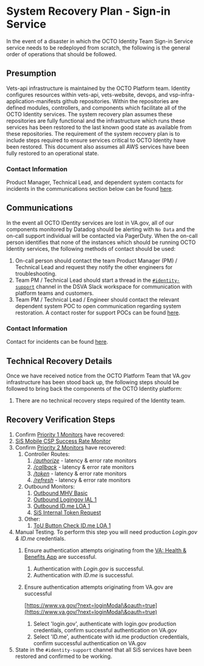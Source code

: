 # System Recovery Plan - Sign-in Service

In the event of a disaster in which the OCTO Identity Team Sign-in Service service needs to be redeployed from scratch, the following is the general order of operations that should be followed.

## Presumption

Vets-api infrastructure is maintained by the OCTO Platform team. Identity configures resources within vets-api, vets-website, devops, and vsp-infra-application-manifests github repositories. Within the repositories are defined modules, controllers, and components which facilitate all of the OCTO Identity services. The system recovery plan assumes these repositories are fully functional and the infrastructure which runs these services has been restored to the last known good state as available from these repositories. The requirement of the system recovery plan is to include steps required to ensure services critical to OCTO Identity have been restored. This document also assumes all AWS services have been fully restored to an operational state.

### Contact Information

Product Manager, Technical Lead, and dependent system contacts for incidents in the communications section below can be found [here](https://github.com/department-of-veterans-affairs/va.gov-team-sensitive/blob/master/teams/vsp/teams/Identity/Support-Contacts.md#identity-team-incident-contacts).

## Communications

In the event all OCTO IDentity services are lost in VA.gov, all of our components monitored by Datadog should be alerting with `No Data` and the on-call support individual will be contacted via PagerDuty. When the on-call person identifies that none of the instances which should be running OCTO Identity services, the following methods of contact should be used:

1. On-call person should contact the team Product Manager (PM) / Technical Lead and request they notify the other engineers for troubleshooting.
2. Team PM / Technical Lead should start a thread in the [`#identity-support`](https://dsva.slack.com/archives/CSFV4QTKN) channel in the DSVA Slack workspace for communication with platform teams and customers.  
3. Team PM / Technical Lead / Engineer should contact the relevant dependent system POC to open communication regarding system restoration. A contact roster for support POCs can be found [here](https://github.com/department-of-veterans-affairs/va.gov-team-sensitive/blob/master/teams/vsp/teams/Identity/Support-Contacts.md).

### Contact Information

Contact for incidents can be found [here](https://github.com/department-of-veterans-affairs/va.gov-team-sensitive/blob/master/teams/vsp/teams/Identity/Support-Contacts.md\#identity-team-incident-contacts).

## Technical Recovery Details

Once we have received notice from the OCTO Platform Team that VA.gov infrastructure has been stood back up, the following steps should be followed to bring back the components of the OCTO Identity platform:

1. There are no technical recovery steps required of the Identity team.

## Recovery Verification Steps

1. Confirm [Priority 1 Monitors](https://vagov.ddog-gov.com/monitors/manage?q=%28team%3Aidentity%29%20%28env%3Aprod%20OR%20env%3Aeks-prod%29%20%28priority%3Ap1%29%20SiS) have recovered:  
  1. [SiS Mobile CSP Success Rate Monitor](https://vagov.ddog-gov.com/monitors/104510?view=spans)  
2. Confirm [Priority 2 Monitors](https://vagov.ddog-gov.com/monitors/manage?q=%28team%3Aidentity%29%20%28env%3Aprod%20OR%20env%3Aeks-prod%29%20%28priority%3Ap2%29%20SiS\&order=asc\&sort=name) have recovered:  
   1. Controller Routes:  
      1. [*/authorize*](https://vagov.ddog-gov.com/monitors/manage?q=%28team%3Aidentity%29%20%28env%3Aprod%20OR%20env%3Aeks-prod%29%20%28priority%3Ap2%29%20%22v0%3A%3Asignincontroller\_authorize%22\&order=desc) \- latency & error rate monitors  
      2. [*/callback*](https://vagov.ddog-gov.com/monitors/manage?q=%28team%3Aidentity%29%20%28env%3Aprod%20OR%20env%3Aeks-prod%29%20%28priority%3Ap2%29%20%22v0%3A%3Asignincontroller\_callback%22\&order=desc) \- latency & error rate monitors  
      3. [*/token*](https://vagov.ddog-gov.com/monitors/manage?q=%28team%3Aidentity%29%20%28env%3Aprod%20OR%20env%3Aeks-prod%29%20%28priority%3Ap2%29%20%22v0%3A%3Asignincontroller\_token%22\&order=desc) \- latency & error rate monitors  
      4. [*/refresh*](https://vagov.ddog-gov.com/monitors/manage?q=%28team%3Aidentity%29%20%28env%3Aprod%20OR%20env%3Aeks-prod%29%20%28priority%3Ap2%29%20%22v0%3A%3Asignincontroller\_refresh%22\&order=desc) *\-* latency & error rate monitors  
   2. Outbound Monitors:  
      1. [Outbound MHV Basic](https://vagov.ddog-gov.com/monitors/91260?view=spans)  
      2. [Outbound Logingov IAL 1](https://vagov.ddog-gov.com/monitors/91259?view=spans)  
      3. [Outbound ID.me LOA 1](https://vagov.ddog-gov.com/monitors/91261?view=spans)  
      4. [SiS Internal Token Request](https://vagov.ddog-gov.com/monitors/93964?view=spans)  
   3. Other:  
      1. [ToU Button Check ID.me LOA 1](https://vagov.ddog-gov.com/monitors/212178?view=spanshttps://vagov.ddog-gov.com/monitors/212178?view=spans)  
3. Manual Testing. To perform this step you will need production *Login.gov & ID.me* credentials.  
   1. Ensure authentication attempts originating from the [VA: Health & Benefits App](https://mobile.va.gov/app/va-health-and-benefits) are successful.  
      1. Authentication with *Login.gov* is successful.  
      2. Authentication with *ID.me* is successful.  
   2. Ensure authentication attempts originating from VA.gov are successful

      [https://www.va.gov/?next=loginModal\&oauth=true](https://www.va.gov/?next=loginModal\&oauth=true)  

      1. Select 'login.gov', authenticate with login.gov production credentials, confirm successful authentication on VA.gov  
      2. Select 'ID.me', authenticate with id.me production credentials, confirm successful authentication on VA.gov
4. State in the `#identity-support` channel that all SiS services have been restored and confirmed to be working.

